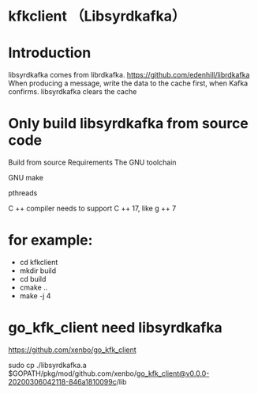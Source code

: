 # kfkclient （Libsyrdkafka）

# Introduction
libsyrdkafka comes from librdkafka.  https://github.com/edenhill/librdkafka
When producing a message, write the data to the cache first, when Kafka confirms. libsyrdkafka clears the cache


# Only build libsyrdkafka from source code
Build from source Requirements
 The GNU toolchain
 
 GNU make
 
 pthreads
 
 C ++ compiler needs to support C ++ 17, like g ++ 7


# for example: 
- cd kfkclient 
- mkdir build 
- cd build 
- cmake .. 
- make -j 4


# go_kfk_client need libsyrdkafka
https://github.com/xenbo/go_kfk_client

sudo cp ./libsyrdkafka.a  $GOPATH/pkg/mod/github.com/xenbo/go_kfk_client@v0.0.0-20200306042118-846a1810099c/lib
